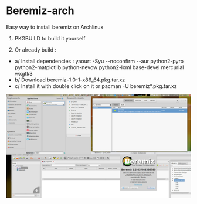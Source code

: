 # Beremiz-arch
Easy way to install beremiz on Archlinux

1) PKGBUILD to build it yourself

2) Or already build :
* a/ Install dependencies : 
yaourt -Syu --noconfirm --aur python2-pyro python2-matplotlib python-nevow python2-lxml base-devel mercurial wxgtk3
* b/ Download beremiz-1.0-1-x86_64.pkg.tar.xz
* c/ Install it with double click on it or pacman -U beremiz*.pkg.tar.xz

![Beremiz Archlinux](https://github.com/giscan/Beremiz-arch/blob/master/beremiz_arch.jpg)
